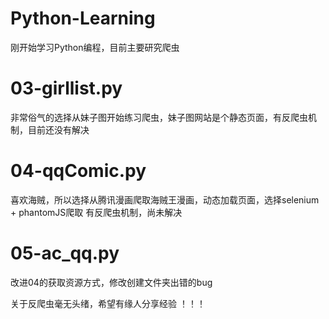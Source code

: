 # Python-Learning
刚开始学习Python编程，目前主要研究爬虫

# 03-girllist.py
非常俗气的选择从妹子图开始练习爬虫，妹子图网站是个静态页面，有反爬虫机制，目前还没有解决

# 04-qqComic.py
喜欢海贼，所以选择从腾讯漫画爬取海贼王漫画，动态加载页面，选择selenium + phantomJS爬取
有反爬虫机制，尚未解决

# 05-ac_qq.py
改进04的获取资源方式，修改创建文件夹出错的bug

关于反爬虫毫无头绪，希望有缘人分享经验
！！！
